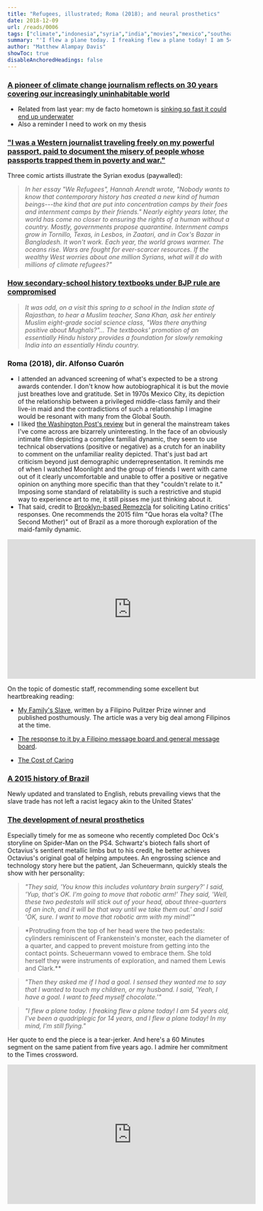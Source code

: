 ```yaml
---
title: "Refugees, illustrated; Roma (2018); and neural prosthetics"
date: 2018-12-09
url: /reads/0006
tags: ["climate","indonesia","syria","india","movies","mexico","southeast asia","philippines","class","brazil","technology","disability"]
summary: "'I flew a plane today. I freaking flew a plane today! I am 54 years old, I’ve been a quadriplegic for 14 years, and I flew a plane today! In my mind, I’m still flying.'"
author: "Matthew Alampay Davis"
showToc: true
disableAnchoredHeadings: false
---
```


### [A pioneer of climate change journalism reflects on 30 years covering our increasingly uninhabitable world](https://www.newyorker.com/magazine/2018/11/26/how-extreme-weather-is-shrinking-the-planet)

-   Related from last year: my de facto hometown is [sinking so fast it
    could end up
    underwater](https://www.nytimes.com/interactive/2017/12/21/world/asia/jakarta-sinking-climate.html)
-   Also a reminder I need to work on my thesis

### ["I was a Western journalist traveling freely on my powerful passport, paid to document the misery of people whose passports trapped them in poverty and war."](https://www.nybooks.com/articles/2018/12/06/syrian-refugees-where-else-can-they-go/)

Three comic artists illustrate the Syrian exodus (paywalled):

> *In her essay "We Refugees", Hannah Arendt wrote, "Nobody wants to
> know that contemporary history has created a new kind of human
> beings---the kind that are put into concentration camps by their foes
> and internment camps by their friends." Nearly eighty years later, the
> world has come no closer to ensuring the rights of a human without a
> country. Mostly, governments propose quarantine. Internment camps grow
> in Tornillo, Texas, in Lesbos, in Zaatari, and in Cox's Bazar in
> Bangladesh. It won't work. Each year, the world grows warmer. The
> oceans rise. Wars are fought for ever-scarcer resources. If the
> wealthy West worries about one million Syrians, what will it do with
> millions of climate refugees?"*

### [How secondary-school history textbooks under BJP rule are compromised](https://www.nybooks.com/articles/2018/12/06/indias-dangerous-new-curriculum/)

> *It was odd, on a visit this spring to a school in the Indian state of
> Rajasthan, to hear a Muslim teacher, Sana Khan, ask her entirely
> Muslim eight-grade social science class, "Was there anything positive
> about Mughals?"... The textbooks' promotion of an essentially Hindu
> history provides a foundation for slowly remaking India into an
> essentially Hindu country.*

### Roma (2018), dir. Alfonso Cuarón

-   I attended an advanced screening of what's expected to be a strong
    awards contender. I don't know how autobiographical it is but the
    movie just breathes love and gratitude. Set in 1970s Mexico City,
    its depiction of the relationship between a privileged middle-class
    family and their live-in maid and the contradictions of such a
    relationship I imagine would be resonant with many from the Global
    South.
-   I liked [the Washington Post's
    review](https://www.washingtonpost.com/goingoutguide/movies/no-the-movie-roma-isnt-as-good-as-youve-heard-its-even-better/2018/12/05/480c866c-f592-11e8-bc79-68604ed88993_story.html?utm_term=.e7d52a398ad4)
    but in general the mainstream takes I've come across are bizarrely
    uninteresting. In the face of an obviously intimate film depicting a
    complex familial dynamic, they seem to use technical observations
    (positive or negative) as a crutch for an inability to comment on
    the unfamiliar reality depicted. That's just bad art criticism
    beyond just demographic underrepresentation. It reminds me of when I
    watched Moonlight and the group of friends I went with came out of
    it clearly uncomfortable and unable to offer a positive or negative
    opinion on anything more specific than that they "couldn't relate to
    it." Imposing some standard of relatability is such a restrictive
    and stupid way to experience art to me, it still pisses me just
    thinking about it.
-   That said, credit to [Brooklyn-based
    Remezcla](http://remezcla.com/lists/film/latino-film-critics-review-roma-alfonso-cuaron/)
    for soliciting Latino critics' responses. One recommends the 2015
    film "Que horas ela volta? (The Second Mother)" out of Brazil as a
    more thorough exploration of the maid-family dynamic.

<iframe width="560" height="315" src="https://www.youtube.com/embed/6BS27ngZtxg?si=rmyKoKbyEe88QtVV" title="YouTube video player" frameborder="0" allow="accelerometer; autoplay; clipboard-write; encrypted-media; gyroscope; picture-in-picture; web-share" allowfullscreen>

</iframe>

On the topic of domestic staff, recommending some excellent but
heartbreaking reading:

-   [My Family's
    Slave](https://www.theatlantic.com/magazine/archive/2017/06/lolas-story/524490/),
    written by a Filipino Pulitzer Prize winner and published
    posthumously. The article was a very big deal among Filipinos at the
    time.

-   [The response to it by a Filipino message board and general message
    board](https://www.reddit.com/r/offbeat/comments/6c7fjt/my_familys_slave_she_lived_with_us_for_56_years/).

-   [The Cost of
    Caring](https://www.newyorker.com/magazine/2016/04/11/the-sacrifices-of-an-immigrant-caregiver)

### [A 2015 history of Brazil](https://www.nybooks.com/articles/2018/12/06/bolsonaro-brazils-brutal-messiah/)

Newly updated and translated to English, rebuts prevailing views that
the slave trade has not left a racist legacy akin to the United States'

### [The development of neural prosthetics](https://www.newyorker.com/magazine/2018/11/26/how-to-control-a-machine-with-your-brain)

Especially timely for me as someone who recently completed Doc Ock's
storyline on Spider-Man on the PS4. Schwartz's biotech falls short of
Octavius's sentient metallic limbs but to his credit, he better achieves
Octavius's original goal of helping amputees. An engrossing science and
technology story here but the patient, Jan Scheuermann, quickly steals
the show with her personality:

> *"They said, 'You know this includes voluntary brain surgery?' I said,
> 'Yup, that's OK. I'm going to move that robotic arm!' They said,
> 'Well, these two pedestals will stick out of your head, about
> three-quarters of an inch, and it will be that way until we take them
> out.' and I said 'OK, sure. I want to move that robotic arm with my
> mind!'"*

> \*Protruding from the top of her head were the two pedestals:
> cylinders reminiscent of Frankenstein's monster, each the diameter of
> a quarter, and capped to prevent moisture from getting into the
> contact points. Scheuermann vowed to embrace them. She told herself
> they were instruments of exploration, and named them Lewis and
> Clark.\*\*

> *"Then they asked me if I had a goal. I sensed they wanted me to say
> that I wanted to touch my children, or my husband. I said, 'Yeah, I
> have a goal. I want to feed myself chocolate.'"*

> *"I flew a plane today. I freaking flew a plane today! I am 54 years
> old, I've been a quadriplegic for 14 years, and I flew a plane today!
> In my mind, I'm still flying."*

Her quote to end the piece is a tear-jerker. And here's a 60 Minutes
segment on the same patient from five years ago. I admire her commitment
to the Times crossword.

<iframe width="560" height="315" src="https://www.youtube.com/embed/Z3a5u6djGnE?si=PqrorRwym__ug8vu" title="YouTube video player" frameborder="0" allow="accelerometer; autoplay; clipboard-write; encrypted-media; gyroscope; picture-in-picture; web-share" allowfullscreen>

</iframe>
